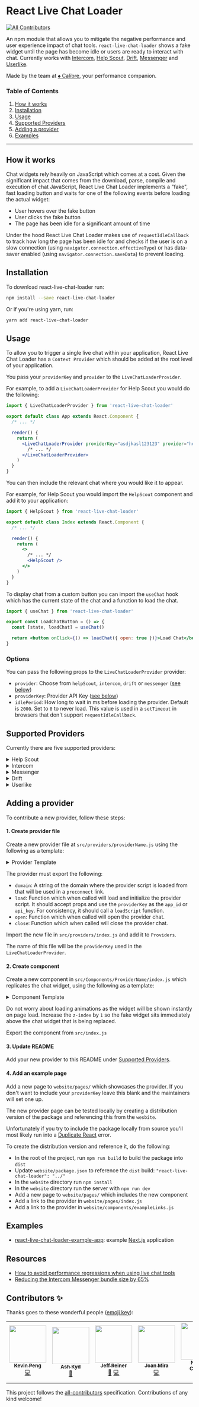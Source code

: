 # React Live Chat Loader

<!-- ALL-CONTRIBUTORS-BADGE:START - Do not remove or modify this section -->
[![All Contributors](https://img.shields.io/badge/all_contributors-7-orange.svg?style=flat-square)](#contributors-)
<!-- ALL-CONTRIBUTORS-BADGE:END -->

An npm module that allows you to mitigate the negative performance and user
experience impact of chat tools. `react-live-chat-loader` shows a fake widget
until the page has become idle or users are ready to interact with chat. Currently works with [Intercom](#intercom), [Help Scout](#help-scout), [Drift](#drift), [Messenger](#messenger) and [Userlike](#userlike).

Made by the team at [♠ Calibre](https://calibreapp.com/), your performance companion.

### Table of Contents

1. [How it works](#how-it-works)
2. [Installation](#installation)
3. [Usage](#usage)
4. [Supported Providers](#supported-providers)
5. [Adding a provider](#adding-a-provider)
6. [Examples](#examples)

---

## How it works

Chat widgets rely heavily on JavaScript which comes at a cost. Given the
significant impact that comes from the download, parse, compile and execution of
chat JavaScript, React Live Chat Loader implements a "fake", fast loading button
and waits for one of the following events before loading the actual widget:

- User hovers over the fake button
- User clicks the fake button
- The page has been idle for a significant amount of time

Under the hood React Live Chat Loader makes use of `requestIdleCallback` to
track how long the page has been idle for and checks if the user is on a slow
connection (using `navigator.connection.effectiveType`) or has data-saver enabled
(using `navigator.connection.saveData`) to prevent loading.

## Installation

To download react-live-chat-loader run:

```bash
npm install --save react-live-chat-loader
```

Or if you're using yarn, run:

```bash
yarn add react-live-chat-loader
```

## Usage

To allow you to trigger a single live chat within your application, React Live
Chat Loader has a `Context Provider` which should be added at the root level of
your application.

You pass your `providerKey` and `provider` to the `LiveChatLoaderProvider`.

For example, to add a `LiveChatLoaderProvider` for Help Scout you would do the
following:

```jsx
import { LiveChatLoaderProvider } from 'react-live-chat-loader'

export default class App extends React.Component {
  /* ... */

  render() {
    return (
      <LiveChatLoaderProvider providerKey="asdjkasl123123" provider="helpScout">
        /* ... */
      </LiveChatLoaderProvider>
    )
  }
}
```

You can then include the relevant chat where you would like it to appear.

For example, for Help Scout you would import the `HelpScout` component and add it
to your application:

```jsx
import { HelpScout } from 'react-live-chat-loader'

export default class Index extends React.Component {
  /* ... */

  render() {
    return (
      <>
        /* ... */
        <HelpScout />
      </>
    )
  }
}
```

To display chat from a custom button you can import the `useChat`
hook which has the current state of the chat and a function to load the
chat.

```jsx
import { useChat } from 'react-live-chat-loader'

export const LoadChatButton = () => {
  const [state, loadChat] = useChat()

  return <button onClick={() => loadChat({ open: true })}>Load Chat</button>
}
```

### Options

You can pass the following props to the `LiveChatLoaderProvider` provider:

- `provider`: Choose from `helpScout`, `intercom`, `drift` or `messenger` ([see below](#providers))
- `providerKey`: Provider API Key ([see below](#providers))
- `idlePeriod`: How long to wait in ms before loading the provider. Default is
  `2000`. Set to `0` to never load. This value is used in a `setTimeout` in
  browsers that don't support `requestIdleCallback`.

## Supported Providers

Currently there are five supported providers:

<details>
<summary>Help Scout</summary>

To use Help Scout import the `LiveChatLoaderProvider` and set the `provider` prop
as `helpScout` and the `providerKey` prop as your Beacon API Key.

Then import the `HelpScout` component.

```jsx
import { LiveChatLoaderProvider, HelpScout } from 'react-live-chat-loader'

export default class App extends React.Component {
  render() {
    return (
      <LiveChatLoaderProvider providerKey="asdjkasl123123" provider="helpScout">
        /* ... */
        <HelpScout />
      </LiveChatLoaderProvider>
    )
  }
}
```

You can customise the Help Scout beacon by passing the following props to the
`HelpScout` component:

- `color`: The background color of the beacon
- `icon`: Choose from `message`, `antenna`, `search`, `question`, `beacon`
- `zIndex`: Changes the CSS index value of how the Beacon relates to other objects
- `horizontalPosition`: Choose from `left` or `right`

Currently the Help Scout component only supports the icon button style.

</details>

<details>
<summary>Intercom</summary>

To use Intercom import the `LiveChatLoaderProvider` and set the `provider` prop
as `intercom` and the `providerKey` prop as your Intercom App ID.

Then import the `Intercom` component.

```jsx
import { LiveChatLoaderProvider, Intercom } from 'react-live-chat-loader'

export default class App extends React.Component {
  render() {
    return (
      <LiveChatLoaderProvider providerKey="asd239" provider="intercom">
        /* ... */
        <Intercom />
      </LiveChatLoaderProvider>
    )
  }
}
```

You can customise the color of the Intercom widget by passing a `color` prop to
the `Intercom` component.

User or Company context data can be set using `window.intercomSettings`. See the [offical Intercom documentation](https://developers.intercom.com/installing-intercom/docs/javascript-api-attributes-objects#section-data-attributes) for more details.

</details>

<details>
<summary>Messenger</summary>

To use Messenger, import the `LiveChatLoaderProvider` and then set the `provider` prop as `messenger` and the `providerKey` prop as your Facebook Page ID.

If you are using other Facebook features like share, you should set the `appID` prop as your Facebook App ID as the Customer Chat SDK includes all the features that Facebook provide.

You can optionally set the `locale` prop, the default value is `en_US`.

Then import the `Messenger` component.

```jsx
import { LiveChatLoaderProvider, Messenger } from 'react-live-chat-loader'

export default class App extends React.Component {
  render() {
    return (
      <LiveChatLoaderProvider
        provider="messenger"
        providerKey="111222333444555"
        appID="111222333444555"
        locale="en_US"
      >
        /* ... */
        <Messenger />
      </LiveChatLoaderProvider>
    )
  }
}
```

For a list of locale option values, refer to [Facebook Localization documentation](https://developers.facebook.com/docs/internationalization).

You can customise the Messenger widget by passing the following props to the
`Messenger` component:

- `color`: The theme color of the widget
- `loggedInGreeting`: The greeting text that will be displayed if the user is currently logged in to Facebook.
- `loggedOutGreeting`: The greeting text that will be displayed if the user is
  currently not logged in to Facebook.
- `greetingDialogDisplay`: Sets how the greeting dialog will be displayed.
- `greetingDialogDelay`: Sets the number of seconds of delay before the greeting dialog is shown after the plugin is loaded.

For a list of options, refer to [Facebook Customer Chat Plugin documentation](https://developers.facebook.com/docs/messenger-platform/discovery/customer-chat-plugin#customization).

**Please note**: Facebook Messenger will not load on localhost and you will need
to configure your domain through the setup wizard in Facebook for it to load
correctly.

</details>

<details>
<summary>Drift</summary>

To use Drift import the `LiveChatLoaderProvider` and set the `provider` prop
as `drift` and the `providerKey` prop as your Drift App ID.

Then import the `Drift` component.

```jsx
import { LiveChatLoaderProvider, Drift } from 'react-live-chat-loader'

export default () => (
  <LiveChatLoaderProvider providerKey="asdhjg127s1s" provider="drift">
    /* ... */
    <Drift />
  </LiveChatLoaderProvider>
)
```

You can customise the Drift Messenger by passing the following props to the
`Drift` component:

- `color`: The background color of the messenger
- `icon`: Choose from `A`, `B`, `C`, `D`; you're presented with these preset icons when signing up for Drift, or in the "Drift Widget > Design > Widget icon" entry under the "App Settings" header on the Drift settings page.

</details>

<details>
<summary>Userlike</summary>

To use Userlike import the `LiveChatLoaderProvider` and set the `provider` prop
as `userlike` and the `providerKey` prop as your Userlike Widget secret.

Then import the `Userlike` component.

```jsx
import { LiveChatLoaderProvider, Userlike } from 'react-live-chat-loader'

export default () => (
  <LiveChatLoaderProvider
    providerKey="x014e93c288445c0bf6f8a378a0b1af8e6e1125t71634124a88fe63e38hme701"
    provider="userlike"
  >
    /* ... */
    <Userlike />
  </LiveChatLoaderProvider>
)
```

You can customise the Userlike Widget by passing the following props to the
`Userlike` component:

- `color`: The contrasting color, can be `black` or `white`.
- `backgroundColor`: The main color
- `position`: The button position, can be `right` or `left`.
- `vOffset`: The amount of vertical margin.
- `hOffset`: The amount of horizontal margin.
- `style`: The shape style, can be `round` or `square`.

</details>

## Adding a provider

To contribute a new provider, follow these steps:

#### 1. Create provider file

Create a new provider file at `src/providers/providerName.js` using the
following as a template:

<details>
<summary>Provider Template</summary>

```js
const domain = 'https://provider.domain.com'

const loadScript = () => {
  // Detect the provider is already loaded and return early
  if (alreadyLoaded) return

  // Call provider script here
}

const load = ({ providerKey }) => {
  loadScript()
  // Initialise provider script
}

const open = () => // Open provider
const close = () => // Close provider

export default {
  domain,
  load,
  open,
  close
}
```

</details>

The provider must export the following:

- `domain`: A string of the domain where the provider script is loaded from
  that will be used in a `preconnect` link.
- `load`: Function which when called will load and initialize the provider
  script. It should accept props and use the `providerKey` as the `app_id` or
  `api_key`. For consistency, it should call a `loadScript` function.
- `open`: Function which when called will open the provider chat.
- `close`: Function which when called will close the provider chat.

Import the new file in `src/providers/index.js` and add it to `Providers`.

The name of this file will be the `providerKey` used in the
`LiveChatLoaderProvider`.

#### 2. Create component

Create a new component in `src/Components/ProviderName/index.js` which
replicates the chat widget, using the following as a template:

<details>
<summary>Component Template</summary>

```jsx
import React from 'react'

import { useChat } from '../../'
import STATES from '../../utils/states'

const styles = {
  // Add widget styles here
  button: {
    // Add button styles here
  }
}

const Provider = ({ color }) => {
  const [state, loadChat] = useChat({ loadWhenIdle: true })

  if (state === STATES.COMPLETE) return null

  return (
    <div>
      <button
        onClick={() => loadChat({ open: true })}
        onMouseEnter={() => loadChat({ open: false })}
        style={{
          ...styles.button,
          backgroundColor: color
        }}
      >
        Button
      </button>
    </div>
  )
}

Provider.defaultProps = {
  color: '#976ad4'
}

export default Provider
```

</details>

Do not worry about loading animations as the widget
will be shown instantly on page load. Increase the `z-index` by `1` so the fake
widget sits immediately above the chat widget that is being replaced.

Export the component from `src/index.js`

#### 3. Update README

Add your new provider to this README under [Supported Providers](#supported-providers).

#### 4. Add an example page

Add a new page to `website/pages/` which showcases the provider. If you don't want to include your `providerKey` leave this blank and the maintainers will set one up.

The new provider page can be tested locally by creating a distribution version of the package and referencing this from the `wesbite`.

Unfortunately if you try to include the package locally from source you'll most likely run into a [Duplicate React](https://reactjs.org/warnings/invalid-hook-call-warning.html#duplicate-react) error.

To create the distribution version and reference it, do the following:

- In the root of the project, run `npm run build` to build the package into `dist`
- Update `website/package.json` to reference the `dist` build: `"react-live-chat-loader": "../"`
- In the `website` directory run `npm install`
- In the `website` directory run the server with `npm run dev`
- Add a new page to `website/pages/` which includes the new component
- Add a link to the provider in `website/pages/index.js`
- Add a link to the provider in `website/components/exampleLinks.js`

## Examples

- [react-live-chat-loader-example-app](https://github.com/calibreapp/react-live-chat-loader/tree/master/website): example [Next.js](https://nextjs.org) application

## Resources

- [How to avoid performance regressions when using live chat tools](https://calibreapp.com/blog/fast-live-chat)
- [Reducing the Intercom Messenger bundle size by 65%](https://www.intercom.com/blog/reducing-intercom-messenger-bundle-size/)

## Contributors ✨

Thanks goes to these wonderful people ([emoji key](https://allcontributors.org/docs/en/emoji-key)):

<!-- ALL-CONTRIBUTORS-LIST:START - Do not remove or modify this section -->
<!-- prettier-ignore-start -->
<!-- markdownlint-disable -->
<table>
  <tr>
    <td align="center"><a href="https://github.com/FateXRebirth"><img src="https://avatars3.githubusercontent.com/u/11188616?v=4?s=100" width="100px;" alt=""/><br /><sub><b>Kevin Peng</b></sub></a><br /><a href="https://github.com/calibreapp/react-live-chat-loader/commits?author=FateXRebirth" title="Code">💻</a></td>
    <td align="center"><a href="http://ash.ms"><img src="https://avatars3.githubusercontent.com/u/49600?v=4?s=100" width="100px;" alt=""/><br /><sub><b>Ash Kyd</b></sub></a><br /><a href="https://github.com/calibreapp/react-live-chat-loader/commits?author=AshKyd" title="Documentation">📖</a></td>
    <td align="center"><a href="https://reiner.design"><img src="https://avatars3.githubusercontent.com/u/8116716?v=4?s=100" width="100px;" alt=""/><br /><sub><b>Jeff Reiner</b></sub></a><br /><a href="https://github.com/calibreapp/react-live-chat-loader/commits?author=mirshko" title="Documentation">📖</a> <a href="https://github.com/calibreapp/react-live-chat-loader/commits?author=mirshko" title="Code">💻</a></td>
    <td align="center"><a href="http://joanmira.com"><img src="https://avatars.githubusercontent.com/u/1721288?v=4?s=100" width="100px;" alt=""/><br /><sub><b>Joan Mira</b></sub></a><br /><a href="https://github.com/calibreapp/react-live-chat-loader/commits?author=gazpachu" title="Code">💻</a></td>
    <td align="center"><a href="https://github.com/elmoeleven"><img src="https://avatars.githubusercontent.com/u/1560770?v=4?s=100" width="100px;" alt=""/><br /><sub><b>Nathan Collman</b></sub></a><br /><a href="https://github.com/calibreapp/react-live-chat-loader/commits?author=elmoeleven" title="Code">💻</a></td>
    <td align="center"><a href="https://github.com/jaska120"><img src="https://avatars.githubusercontent.com/u/23189620?v=4?s=100" width="100px;" alt=""/><br /><sub><b>Jaakko Mustalahti</b></sub></a><br /><a href="https://github.com/calibreapp/react-live-chat-loader/commits?author=jaska120" title="Code">💻</a></td>
    <td align="center"><a href="https://motiko.me"><img src="https://avatars.githubusercontent.com/u/875618?v=4?s=100" width="100px;" alt=""/><br /><sub><b>Moti Korets</b></sub></a><br /><a href="https://github.com/calibreapp/react-live-chat-loader/commits?author=motiko" title="Code">💻</a></td>
  </tr>
</table>

<!-- markdownlint-restore -->
<!-- prettier-ignore-end -->

<!-- ALL-CONTRIBUTORS-LIST:END -->

This project follows the [all-contributors](https://github.com/all-contributors/all-contributors) specification. Contributions of any kind welcome!
